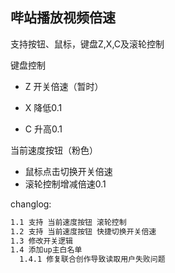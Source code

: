 ## 哔站播放视频倍速

支持按钮、鼠标，键盘Z,X,C及滚轮控制

键盘控制

- Z 开关倍速（暂时）
  
- X 降低0.1
  
- C 升高0.1
  

当前速度按钮（粉色）

- 鼠标点击切换开关倍速
- 滚轮控制增减倍速0.1

changlog:

```md
1.1 支持 当前速度按钮 滚轮控制
1.2 支持 当前速度按钮 快捷切换开关倍速
1.3 修改开关逻辑
1.4 添加up主白名单
  1.4.1 修复联合创作导致读取用户失败问题
```
